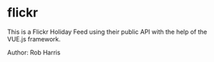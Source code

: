 # flickr

This is a Flickr Holiday Feed using their public API with the help of the VUE.js framework.

Author: Rob Harris
